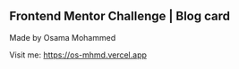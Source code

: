 ## Frontend Mentor Challenge | Blog card

Made by Osama Mohammed

Visit me:
https://os-mhmd.vercel.app
